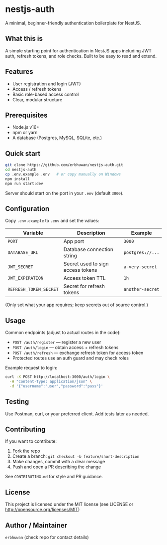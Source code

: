 # nestjs-auth

A minimal, beginner-friendly authentication boilerplate for NestJS.

## What this is

A simple starting point for authentication in NestJS apps including JWT auth, refresh tokens, and role checks. Built to be easy to read and extend.

## Features

- User registration and login (JWT)
- Access / refresh tokens
- Basic role-based access control
- Clear, modular structure

## Prerequisites

- Node.js v16+  
- npm or yarn  
- A database (Postgres, MySQL, SQLite, etc.)

## Quick start

```bash
git clone https://github.com/erbhuwan/nestjs-auth.git
cd nestjs-auth
cp .env.example .env   # or copy manually on Windows
npm install
npm run start:dev
```

Server should start on the port in your `.env` (default `3000`).

## Configuration

Copy `.env.example` to `.env` and set the values:

| Variable             | Description                             | Example            |
|----------------------|-----------------------------------------|--------------------|
| `PORT`               | App port                                | `3000`             |
| `DATABASE_URL`       | Database connection string              | `postgres://...`   |
| `JWT_SECRET`         | Secret used to sign access tokens       | `a-very-secret`    |
| `JWT_EXPIRATION`     | Access token TTL                        | `1h`               |
| `REFRESH_TOKEN_SECRET`| Secret for refresh tokens               | `another-secret`   |

(Only set what your app requires; keep secrets out of source control.)

## Usage

Common endpoints (adjust to actual routes in the code):

- `POST /auth/register` — register a new user  
- `POST /auth/login` — obtain access + refresh tokens  
- `POST /auth/refresh` — exchange refresh token for access token  
- Protected routes use an auth guard and may check roles

Example request to login:

```bash
curl -X POST http://localhost:3000/auth/login \
  -H "Content-Type: application/json" \
  -d '{"username":"user","password":"pass"}'
```

## Testing

Use Postman, curl, or your preferred client. Add tests later as needed.

## Contributing

If you want to contribute:

1. Fork the repo  
2. Create a branch: `git checkout -b feature/short-description`  
3. Make changes, commit with a clear message  
4. Push and open a PR describing the change

See `CONTRIBUTING.md` for style and PR guidance.

## License

This project is licensed under the MIT license (see LICENSE or <http://opensource.org/licenses/MIT>)

## Author / Maintainer

`erbhuwan` (check repo for contact details)
